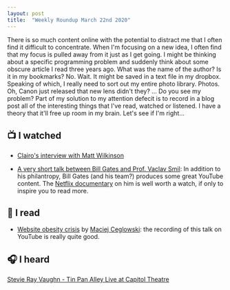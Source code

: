 ```yaml
---
layout: post
title:  "Weekly Roundup March 22nd 2020"
---
```


There is so much content online with the potential to distract me that I often find it difficult to concentrate. When I'm focusing on a new idea, I often find that my focus is pulled away from it just as I get going. I might be thinking about a specific programming problem and suddenly think about some obscure article I read three years ago. What was the name of the author? Is it in my bookmarks? No. Wait. It might be saved in a text file in my dropbox. Speaking of which, I really need to sort out my entire photo library. Photos. Oh, Canon just released that new lens didn't they? ... Do you see my problem? Part of my solution to my attention defecit is to record in a blog post all of the interesting things that I've read, watched or listened. I have a theory that it'll free up room in my brain. Let's see if I'm right... 
     
## 📺 I watched
    
- [Clairo's interview with Matt Wilkinson](https://www.youtube.com/watch?v=bkZj3Lbck5Q&list=LL5hq7oK0uo4zwfWrxDyRLhw&index=15)

- [A very short talk between Bill Gates and Prof. Vaclav Smil](https://www.youtube.com/watch?v=p55cFT-ti-I&list=LL5hq7oK0uo4zwfWrxDyRLhw&index=22): In addition to his philantropy, Bill Gates (and his team?) produces some great YouTube content. The [Netflix documentary](https://www.netflix.com/gb/title/80184771) on him is well worth a watch, if only to inspire you to read more.   

## 📖 I read
    
- [Website obesity crisis](https://idlewords.com/talks/website_obesity.htm) by [Maciej Ceglowski](https://idlewords.com/): the recording of this talk on YouTube is really quite good.  

## 🎧 I heard 

[Stevie Ray Vaughn - Tin Pan Alley Live at Capitol Theatre](https://www.youtube.com/watch?v=wCsGWkRebw8)
